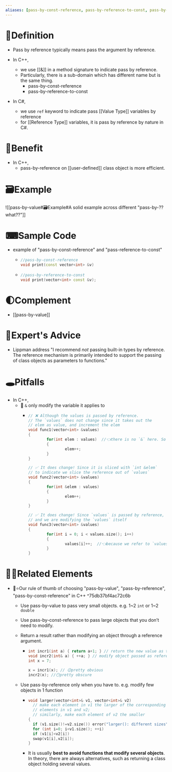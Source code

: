 ```yaml
---
aliases: [pass-by-const-reference, pass-by-reference-to-const, pass-by-lvalue-reference, pass-by-rvalue-reference]
---
```


# 📝Definition
- Pass by reference typically means pass the argument by reference.
- In C++,
    - we use [[&]] in a method signature to indicate pass by reference.
    - Particularly, there is a sub-domain which has different name but is the same thing.
        - pass-by-const-reference
        - pass-by-reference-to-const
        
- In C#,
    - we use `ref` keyword to indicate pass [[Value Type]] variables by reference
    - for [[Reference Type]] variables, it is pass by reference by nature in C#.
    
# 🚀Benefit
- In C++,
    - pass-by-reference on [[user-defined]] class object is more efficient.
    

# 🗃Example
![[pass-by-value#🗃Example#A solid example across different "pass-by-??what??"]]

# ⌨Sample Code
- example of "pass-by-const-reference" and "pass-reference-to-const"
    - ```c++
      //pass-by-const-reference
      void print(const vector<int> &v)
      ```
    - ``` c++
      //pass-by-reference-to-const
      void print(vector<int> const &v);
      ```
    
# 🌓Complement
- [[pass-by-value]]

# 🥼Expert's Advice
- Lippman address "I recommend *not* passing built-in types by reference. The reference mechanism is primarily intended to support the passing of class objects as parameters to functions."

# 🕳Pitfalls
- In C++,
    - 📌 `&` only modify the variable it applies to
        - ``` c++
          // ❌ Although the values is passed by reference.
          // The `values` does not change since it takes out the
          // elem as value, and increment the elem
          void func1(vector<int> &values)
          {
                  for(int elem : values)  //👈there is no `&` here. So no modification on `values`
                  {
                          elem++;
                  }
          }
          
          // ✅ It does change! Since it is sliced with `int &elem`
          // to indicate we slice the reference out of `values`
          void func2(vector<int> &values)
          {
                  for(int &elem : values)
                  {
                          elem++;
                  }
          }
          
          // ✅ It does change! Since `values` is passed by reference,
          // and we are modifying the `values` itself
          void func3(vector<int> &values)
          {
                  for(int i = 0; i < values.size(); i++)
                  {
                          values[i]++;  //👈because we refer to `values` itself
                  }
          }
          ```
        
# 🙋‍♂️Related Elements
- 📌⭐Our rule of thumb of choosing "pass-by-value", "pass-by-reference", "pass-by-const-reference" in C++ ^75db37bf4ac72c6b
    - Use pass-by-value to pass very small objects. e.g. 1~2 `int` or 1~2 `double`
    - Use pass-by-const-reference to pass large objects that you don’t need to modify.
    - Return a result rather than modifying an object through a reference argument.
        - ``` c++
          int incr1(int a) { return a+1; } // return the new value as the result
          void incr2(int& a) { ++a; } // modify object passed as reference
          int x = 7;
          
          x = incr1(x); // 😉pretty obvious
          incr2(x); //😶pretty obscure
          ```
        
    - Use pass-by-reference only when you have to. e.g. modify few objects in 1 function
        - ``` c++
          void larger(vector<int>& v1, vector<int>& v2)
            // make each element in v1 the larger of the corresponding
            // elements in v1 and v2;
            // similarly, make each element of v2 the smaller
          {
            if (v1.size()!=v2.size()) error("larger(): different sizes");
            for (int i=0; i<v1.size(); ++i)
            if (v1[i]<v2[i])
            swap(v1[i],v2[i]);
          }
          ```
        - It is usually **best to avoid functions that modify several objects**. In theory, there are always alternatives, such as returning a class object holding several values.
        